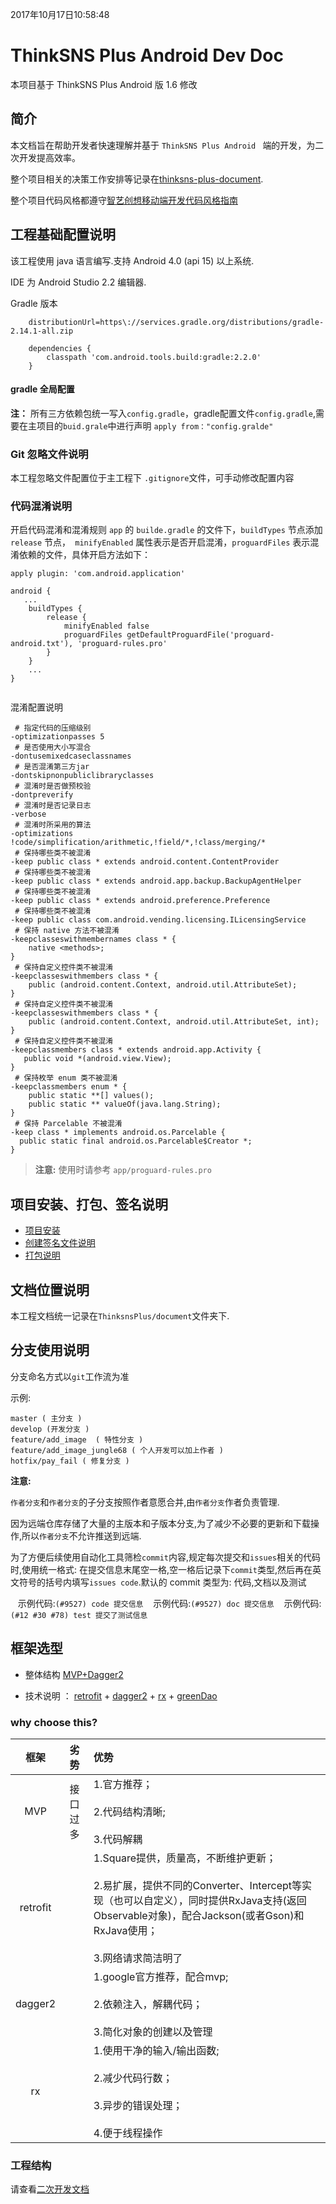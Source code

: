 2017年10月17日10:58:48
# ThinkSNS Plus Android  Dev Doc

本项目基于 ThinkSNS Plus Android 版 1.6 修改

## 简介
本文档旨在帮助开发者快速理解并基于 `ThinkSNS Plus Android ` 端的开发，为二次开发提高效率。

整个项目相关的决策工作安排等记录在[thinksns-plus-document](https://github.com/zhiyicx/thinksns-plus-document).

整个项目代码风格都遵守[智艺创想移动端开发代码风格指南](https://github.com/zhiyicx/mobile-devices-code-style-guide)

## 工程基础配置说明

该工程使用 java 语言编写.支持 Android 4.0 (api 15) 以上系统.

IDE 为 Android Studio 2.2 编辑器.

Gradle 版本

```grovry
    distributionUrl=https\://services.gradle.org/distributions/gradle-2.14.1-all.zip

    dependencies {
        classpath 'com.android.tools.build:gradle:2.2.0'
    }
```
#### gradle 全局配置

**注：** 所有三方依赖包统一写入`config.gradle`，gradle配置文件`config.gradle`,需要在主项目的`buid.grale`中进行声明 `apply from："config.gralde"`

### Git 忽略文件说明

本工程忽略文件配置位于主工程下 `.gitignore`文件，可手动修改配置内容

### 代码混淆说明
开启代码混淆和混淆规则 `app` 的 `builde.gradle` 的文件下，`buildTypes` 节点添加 `release` 节点，` minifyEnabled` 属性表示是否开启混淆，`proguardFiles` 表示混淆依赖的文件，具体开启方法如下：
```
apply plugin: 'com.android.application'

android {
   ...
    buildTypes {
        release {
            minifyEnabled false
            proguardFiles getDefaultProguardFile('proguard-android.txt'), 'proguard-rules.pro'
        }
    }
    ...
}


```
混淆配置说明
```
 # 指定代码的压缩级别
-optimizationpasses 5
 # 是否使用大小写混合
-dontusemixedcaseclassnames
 # 是否混淆第三方jar
-dontskipnonpubliclibraryclasses
 # 混淆时是否做预校验
-dontpreverify
 # 混淆时是否记录日志
-verbose
 # 混淆时所采用的算法
-optimizations !code/simplification/arithmetic,!field/*,!class/merging/*
 # 保持哪些类不被混淆
-keep public class * extends android.content.ContentProvider
 # 保持哪些类不被混淆
-keep public class * extends android.app.backup.BackupAgentHelper
 # 保持哪些类不被混淆
-keep public class * extends android.preference.Preference
 # 保持哪些类不被混淆
-keep public class com.android.vending.licensing.ILicensingService
 # 保持 native 方法不被混淆
-keepclasseswithmembernames class * {
    native <methods>;
}
 # 保持自定义控件类不被混淆
-keepclasseswithmembers class * {
    public (android.content.Context, android.util.AttributeSet);
}
 # 保持自定义控件类不被混淆
-keepclasseswithmembers class * {
    public (android.content.Context, android.util.AttributeSet, int);
}
 # 保持自定义控件类不被混淆
-keepclassmembers class * extends android.app.Activity {
   public void *(android.view.View);
}
 # 保持枚举 enum 类不被混淆
-keepclassmembers enum * {
    public static **[] values();
    public static ** valueOf(java.lang.String);
}
 # 保持 Parcelable 不被混淆
-keep class * implements android.os.Parcelable {
  public static final android.os.Parcelable$Creator *;
}

```
> **注意:** 使用时请参考 `app/proguard-rules.pro`

## 项目安装、打包、签名说明
- [项目安装](document/tutorial/AndroidInstallDocTutorial.md)
- [创建签名文件说明](document/tutorial/AndroidCreateSignatureFileTutorial.md)
- [打包说明](document/tutorial/AndroidPackageTutorial.md)

## 文档位置说明

本工程文档统一记录在`ThinksnsPlus/document`文件夹下.

## 分支使用说明

分支命名方式以`git`工作流为准

示例:

```shell
master ( 主分支 )
develop (开发分支 )
feature/add_image  ( 特性分支 )
feature/add_image_jungle68 ( 个人开发可以加上作者 )
hotfix/pay_fail ( 修复分支 )

```

**注意:**

`作者分支`和`作者分支`的子分支按照作者意愿合并,由`作者分支`作者负责管理.

因为远端仓库存储了大量的主版本和子版本分支,为了减少不必要的更新和下载操作,所以`作者分支`不允许推送到远端.

为了方便后续使用自动化工具筛检`commit`内容,规定每次提交和`issues`相关的代码时,使用统一格式: 在提交信息末尾空一格,空一格后记录下`commit`类型,然后再在英文符号的括号内填写`issues code`.默认的 commit 类型为: 代码,文档以及测试

    示例代码:```(#9527) code 提交信息```
    示例代码:```(#9527) doc 提交信息```
    示例代码:```(#12 #30 #78) test 提交了测试信息```

## 框架选型

- 整体结构   [MVP+Dagger2](https://github.com/googlesamples/android-architecture/tree/todo-mvp-dagger/)

- 技术说明 ：  [retrofit](https://github.com/square/retrofit) + [dagger2](https://google.github.io/dagger/) + [rx](http://reactivex.io/) + [greenDao](https://github.com/greenrobot/greenDAO)


###   why choose this?


| 框架 | 劣势 | 优势 |
|:-------------:|:-------------:|:-------------|
|MVP|接口过多|1.官方推荐；<br><br>2.代码结构清晰;<br><br>3.代码解耦|
|retrofit||1.Square提供，质量高，不断维护更新；<br><br>2.易扩展，提供不同的Converter、Intercept等实现（也可以自定义），同时提供RxJava支持(返回Observable对象)，配合Jackson(或者Gson)和RxJava使用；<br><br>3.网络请求简洁明了
|dagger2||1.google官方推荐，配合mvp;<br><br>2.依赖注入，解耦代码；<br><br>3.简化对象的创建以及管理|
|rx||1.使用干净的输入/输出函数;<br><br>2.减少代码行数；<br><br>3.异步的错误处理；<br><br>4.便于线程操作|

### 工程结构

请查看[二次开发文档](document/tutorial/SecondaryDevelopmentTutorial.md)